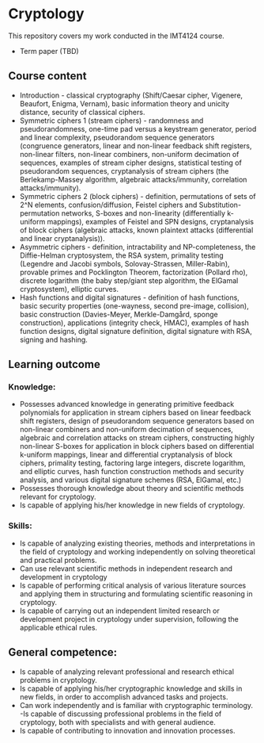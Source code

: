 # Cryptology
This repository covers my work conducted in the IMT4124 course.
- Term paper (TBD)

## Course content
- Introduction - classical cryptography (Shift/Caesar cipher, Vigenere, Beaufort, Enigma, Vernam), basic information theory and unicity distance, security of classical ciphers. 
- Symmetric ciphers 1 (stream ciphers) - randomness and pseudorandomness, one-time pad versus a keystream generator, period and linear complexity, pseudorandom sequence generators (congruence generators, linear and non-linear feedback shift registers, non-linear filters, non-linear combiners, non-uniform decimation of sequences, examples of stream cipher designs, statistical testing of pseudorandom sequences, cryptanalysis of stream ciphers (the Berlekamp-Massey algorithm, algebraic attacks/immunity, correlation attacks/immunity). 
- Symmetric ciphers 2 (block ciphers) - definition, permutations of sets of 2^N elements, confusion/diffusion, Feistel ciphers and Substitution-permutation networks, S-boxes and non-linearity (differentially k-uniform mappings), examples of Feistel and SPN designs, cryptanalysis of block ciphers (algebraic attacks, known plaintext attacks (differential and linear cryptanalysis)). 
- Asymmetric ciphers - definition, intractability and NP-completeness, the Diffie-Helman cryptosystem, the RSA system, primality testing (Legendre and Jacobi symbols, Solovay-Strassen, Miller-Rabin), provable primes and Pocklington Theorem, factorization (Pollard rho), discrete logarithm (the baby step/giant step algorithm, the ElGamal cryptosystem), elliptic curves. 
- Hash functions and digital signatures - definition of hash functions, basic security properties (one-wayness, second pre-image, collision), basic construction (Davies-Meyer, Merkle-Damgård, sponge construction), applications (integrity check, HMAC), examples of hash function designs, digital signature definition, digital signature with RSA, signing and hashing.

## Learning outcome
### Knowledge: 
- Possesses advanced knowledge in generating primitive feedback polynomials for application in stream ciphers based on linear feedback shift registers, design of pseudorandom sequence generators based on non-linear combiners and non-uniform decimation of sequences, algebraic and correlation attacks on stream ciphers, constructing highly non-linear S-boxes for application in block ciphers based on differential k-uniform mappings, linear and differential cryptanalysis of block ciphers, primality testing, factoring large integers, discrete logarithm, and elliptic curves, hash function construction methods and security analysis, and various digital signature schemes (RSA, ElGamal, etc.) 
- Possesses thorough knowledge about theory and scientific methods relevant for cryptology. 
- Is capable of applying his/her knowledge in new fields of cryptology.  

### Skills: 
- Is capable of analyzing existing theories, methods and interpretations in the field of cryptology and working independently on solving theoretical and practical problems. 
- Can use relevant scientific methods in independent research and development in cryptology 
- Is capable of performing critical analysis of various literature sources and applying them in structuring and formulating scientific reasoning in cryptology. 
- Is capable of carrying out an independent limited research or development project in cryptology under supervision, following the applicable ethical rules.

## General competence: 
- Is capable of analyzing relevant professional and research ethical problems in cryptology. 
- Is capable of applying his/her cryptographic knowledge and skills in new fields, in order to accomplish advanced tasks and projects. 
- Can work independently and is familiar with cryptographic terminology. -Is capable of discussing professional problems in the field of cryptology, both with specialists and with general audience. 
- Is capable of contributing to innovation and innovation processes.
